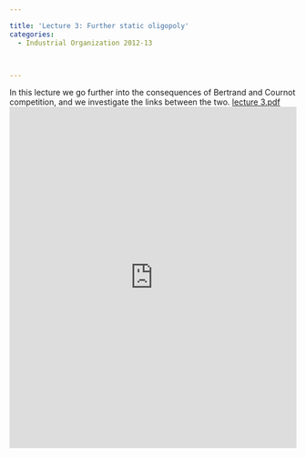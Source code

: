 ```yaml
---

title: 'Lecture 3: Further static oligopoly'
categories:
  - Industrial Organization 2012-13



---
```

In this lecture we go further into the consequences of Bertrand and Cournot competition, and we investigate the links between the two.  <a title="View lecture 3.pdf on Scribd" href="https://www.scribd.com/doc/110454666/lecture-3-pdf" >lecture 3.pdf</a><iframe src="https://www.scribd.com/embeds/110454666/content?start_page=1&view_mode=scroll&access_key=key-kjds0hv4jzubrt0vapq" data-auto-height="true" data-aspect-ratio="" scrolling="no" width="100%" height="600" frameborder="0"></iframe>